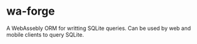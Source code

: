 # wa-forge

A WebAssebly ORM for writting SQLite queries. Can be used by web and mobile clients to query SQLite.
